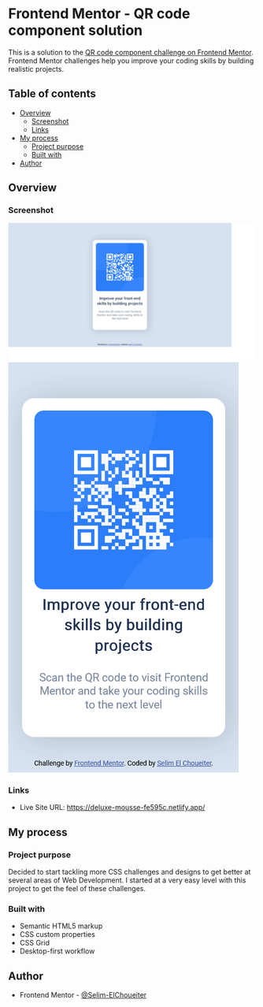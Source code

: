 # Frontend Mentor - QR code component solution

This is a solution to the [QR code component challenge on Frontend Mentor](https://www.frontendmentor.io/challenges/qr-code-component-iux_sIO_H). Frontend Mentor challenges help you improve your coding skills by building realistic projects.

## Table of contents

- [Overview](#overview)
  - [Screenshot](#screenshot)
  - [Links](#links)
- [My process](#my-process)
  - [Project purpose](#project-purpose)
  - [Built with](#built-with)
- [Author](#author)

## Overview

### Screenshot

![Desktop Screenshot](https://github.com/Selim-ElChoueiter/Frontend-Mentor-QR-Code-Component/blob/main/screenshots/Frontend-Mentor-QR-code-component-1440x800.png)
![Mobile Screenshot](https://github.com/Selim-ElChoueiter/Frontend-Mentor-QR-Code-Component/blob/main/screenshots/Frontend-Mentor-QR-code-component-375x667.png)

### Links

- Live Site URL: https://deluxe-mousse-fe595c.netlify.app/

## My process

### Project purpose

Decided to start tackling more CSS challenges and designs to get better at several areas of Web Development. I started at a very easy level with this project to get the feel of these challenges.

### Built with

- Semantic HTML5 markup
- CSS custom properties
- CSS Grid
- Desktop-first workflow

## Author

- Frontend Mentor - [@Selim-ElChoueiter](https://www.frontendmentor.io/profile/Selim-ElChoueiter)
